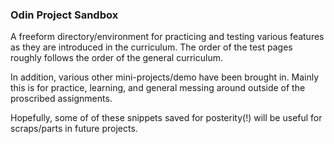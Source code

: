 ### Odin Project Sandbox

A freeform directory/environment for practicing and testing various features as
they are introduced in the curriculum. The order of the test pages roughly
follows the order of the general curriculum. 

In addition, various other mini-projects/demo have been brought in. Mainly this is for practice, learning, and general messing around outside of the proscribed assignments.

Hopefully, some of of these snippets saved for posterity(!) will be useful for
scraps/parts in future projects.
